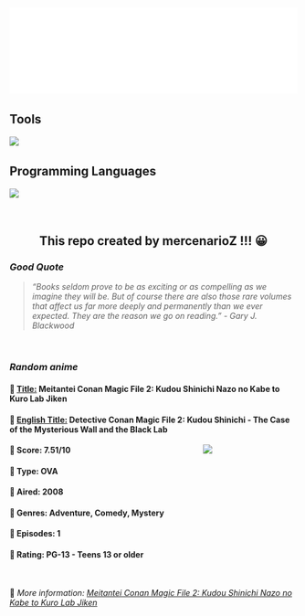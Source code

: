 
<img src="svg/nai.svg" />

<p>
  <h2>Tools</h2>
  <a href="https://skillicons.dev">
    <img src="https://skillicons.dev/icons?i=git,bash,vim,ubuntu,tensorflow,pytorch,docker,raspberrypi" />
  </a>

  <br />

  <h2>Programming Languages</h2>

  <a href="https://skillicons.dev">
    <img src="https://skillicons.dev/icons?i=python,c,cpp" />
  </a>
</p>

<br />

<h2 align="center">This repo created by mercenarioZ !!! 😀</h2>
<h3><i>Good Quote</i></h3>

<blockquote>
<i>
“Books seldom prove to be as exciting or as compelling as we imagine they will be. But of course there are also those rare volumes that affect us far more deeply and permanently than we ever expected. They are the reason we go on reading.” - Gary J. Blackwood
</i>
</blockquote>

<br />

<h3><i>Random anime</i></h3>

<h4>
  <strong>🥭 <u>Title:</u></strong> Meitantei Conan Magic File 2: Kudou Shinichi Nazo no Kabe to Kuro Lab Jiken
</h4>

<h4>🌿 <u>English Title:</u> Detective Conan Magic File 2: Kudou Shinichi - The Case of the Mysterious Wall and the Black Lab</h4>

<img align="right" width="165" src=https://cdn.myanimelist.net/images/anime/1509/124723.jpg />

<h4>🌱 Score: 7.51/10</h4>

<h4>🌲 Type: OVA</h4>

<h4>🌴 Aired: 2008</h4>

<h4>🌵 Genres: Adventure, Comedy, Mystery</h4>

<h4>🥑 Episodes: 1</h4>

<h4>🍏 Rating: PG-13 - Teens 13 or older</h4>

<br />

🍂 *More information: [Meitantei Conan Magic File 2: Kudou Shinichi Nazo no Kabe to Kuro Lab Jiken](https://myanimelist.net/anime/5348/Meitantei_Conan_Magic_File_2__Kudou_Shinichi_Nazo_no_Kabe_to_Kuro_Lab_Jiken)*
    